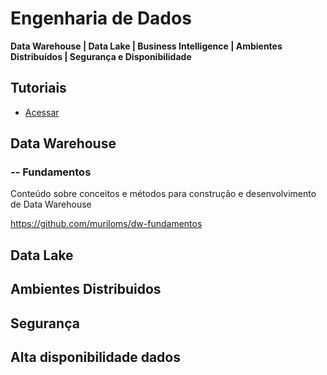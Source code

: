# Engenharia de Dados
**Data Warehouse | Data Lake | Business Intelligence | Ambientes Distribuídos | Segurança e Disponibilidade**
## Tutoriais
- [Acessar](./tutoriais)
## Data Warehouse
### --  Fundamentos
Conteúdo sobre conceitos e métodos para construção e desenvolvimento de Data Warehouse

https://github.com/muriloms/dw-fundamentos


## Data Lake


## Ambientes Distribuidos


## Segurança


## Alta disponibilidade dados
